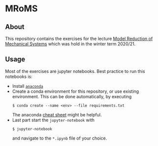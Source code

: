 # MRoMS

## About
This repository contains the exercises for the lecture 
[Model Reduction of Mechanical Systems](https://www.itm.uni-stuttgart.de/en/courses/lectures/modellreduktion-mechanischer-systeme/)
which was hold in the winter term 2020/21.

## Usage
Most of the exercises are jupyter notebooks.
Best practice to run this notebooks is:
* Install [```anaconda```](https://docs.anaconda.com/anaconda/install/)
* Create a conda environment for this repository, or use existing environment.
This can be done automatically, by executing
  ````shell script
  $ conda create --name <env> --file requirements.txt
  ````
  The anaconda [cheat sheet](https://docs.conda.io/projects/conda/en/4.6.0/_downloads/52a95608c49671267e40c689e0bc00ca/conda-cheatsheet.pdf) 
  might be helpful.
* Last part start the ```jupyter-notebook``` with
  ````shell script
  $ jupyter-notebook
  ````
  and navigate to the ```*.ipynb``` file of your choice.
